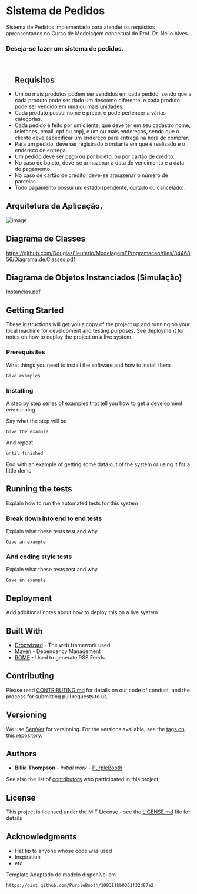 # Sistema de Pedidos

Sistema de Pedidos implementado para atender os requisitos aprensentados no Curso de Modelagem conceitual do Prof. Dr. Nélio Alves.
<h3>Deseja-se fazer um sistema de pedidos.</h3>
<br>
<ul>
  
  <h2>Requisitos</h2>
  <li>Um ou mais produtos podem ser vendidos em cada pedido, sendo que a cada produto pode ser dado um desconto diferente, e cada
    produto pode ser vendido em uma ou mais unidades.</li>
  <li>Cada produto possui nome e preço, e pode pertencer a várias categorias.</li>
  <li>Cada pedido é feito por um cliente, que deve ter em seu cadastro nome, telefones, email, cpf ou cnpj, e um ou mais endereços,           sendo que o cliente deve especificar um endereço para entrega na hora de comprar.</li>
  <li>Para um pedido, deve ser registrado o instante em que é realizado e o endereço de entrega.</li>
  <li>Um pedido deve ser pago ou por boleto, ou por cartão de crédito.</li>
  <li>No caso de boleto, deve-se armazenar a data de vencimento e a data de pagamento.</li>
  <li>No caso de cartão de crédito, deve-se armazenar o número de parcelas.</li>
  <li>Todo pagamento possui um estado (pendente, quitado ou cancelado).</li>
</ul>

## Arquitetura da Aplicação.
![image](https://user-images.githubusercontent.com/28332522/62130909-6e897080-b2b0-11e9-934e-e298217e94c8.png)

## Diagrama de Classes 
https://github.com/DouglasEleuterio/ModelagemEProgramacao/files/3446856/Diagrama.de.Classes.pdf

## Diagrama de Objetos Instanciados (Simulação)
[Instancias.pdf](https://github.com/DouglasEleuterio/ModelagemEProgramacao/files/3446871/Instancias.pdf)



## Getting Started

These instructions will get you a copy of the project up and running on your local machine for development and testing purposes. See deployment for notes on how to deploy the project on a live system.

### Prerequisites

What things you need to install the software and how to install them

```
Give examples
```

### Installing

A step by step series of examples that tell you how to get a development env running

Say what the step will be

```
Give the example
```

And repeat

```
until finished
```

End with an example of getting some data out of the system or using it for a little demo

## Running the tests

Explain how to run the automated tests for this system

### Break down into end to end tests

Explain what these tests test and why

```
Give an example
```

### And coding style tests

Explain what these tests test and why

```
Give an example
```

## Deployment

Add additional notes about how to deploy this on a live system

## Built With

* [Dropwizard](http://www.dropwizard.io/1.0.2/docs/) - The web framework used
* [Maven](https://maven.apache.org/) - Dependency Management
* [ROME](https://rometools.github.io/rome/) - Used to generate RSS Feeds

## Contributing

Please read [CONTRIBUTING.md](https://gist.github.com/PurpleBooth/b24679402957c63ec426) for details on our code of conduct, and the process for submitting pull requests to us.

## Versioning

We use [SemVer](http://semver.org/) for versioning. For the versions available, see the [tags on this repository](https://github.com/your/project/tags).

## Authors

* **Billie Thompson** - *Initial work* - [PurpleBooth](https://github.com/PurpleBooth)

See also the list of [contributors](https://github.com/your/project/contributors) who participated in this project.

## License

This project is licensed under the MIT License - see the [LICENSE.md](LICENSE.md) file for details

## Acknowledgments

* Hat tip to anyone whose code was used
* Inspiration
* etc


Template Adaptado do modelo disponível em
```
https://gist.github.com/PurpleBooth/109311bb0361f32d87a2
```

